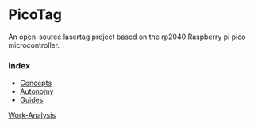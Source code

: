 # PicoTag
An open-source lasertag project based on the rp2040 Raspberry pi pico microcontroller.


### Index

- [Concepts](SiteStuff/concepts/index.md)
- [Autonomy](SiteStuff/autonomy/index.md)
- [Guides](SiteStuff/guides/index.md)

[Work-Analysis](SiteStuff/analysis.md)
